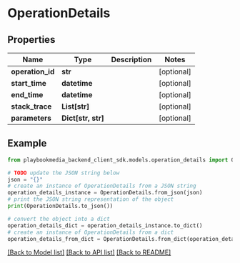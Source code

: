 # OperationDetails


## Properties

Name | Type | Description | Notes
------------ | ------------- | ------------- | -------------
**operation_id** | **str** |  | [optional] 
**start_time** | **datetime** |  | [optional] 
**end_time** | **datetime** |  | [optional] 
**stack_trace** | **List[str]** |  | [optional] 
**parameters** | **Dict[str, str]** |  | [optional] 

## Example

```python
from playbookmedia_backend_client_sdk.models.operation_details import OperationDetails

# TODO update the JSON string below
json = "{}"
# create an instance of OperationDetails from a JSON string
operation_details_instance = OperationDetails.from_json(json)
# print the JSON string representation of the object
print(OperationDetails.to_json())

# convert the object into a dict
operation_details_dict = operation_details_instance.to_dict()
# create an instance of OperationDetails from a dict
operation_details_from_dict = OperationDetails.from_dict(operation_details_dict)
```
[[Back to Model list]](../README.md#documentation-for-models) [[Back to API list]](../README.md#documentation-for-api-endpoints) [[Back to README]](../README.md)


